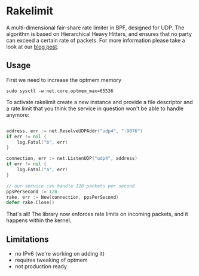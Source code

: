 # Rakelimit

A multi-dimensional fair-share rate limiter in BPF, designed for UDP.
The algorithm is based on Hierarchical Heavy Hitters, and ensures that no party can exceed
a certain rate of packets. For more information please take a look at our [blog post](https://blog.cloudflare.com/building-rakelimit/).

## Usage

First we need to increase the optmem memory

```
sudo sysctl -w net.core.optmem_max=65536
```

To activate rakelimit create a new instance and provide a file descriptor and a rate limit that you think the
service in question won't be able to handle anymore:

```go

address, err := net.ResolveUDPAddr("udp4", ":9876")
if err != nil {
    log.Fatal("b", err)
}

connection, err := net.ListenUDP("udp4", address)
if err != nil {
	log.Fatal("a", err)
}

// our service can handle 128 packets per second
ppsPerSecond := 128
rake, err := New(connection, ppsPerSecond)
defer rake.Close()
```

That's all! The library now enforces rate limits on incoming packets, and it happens within the kernel.

## Limitations
- no IPv6 (we're working on adding it)
- requires tweaking of optmem
- not production ready